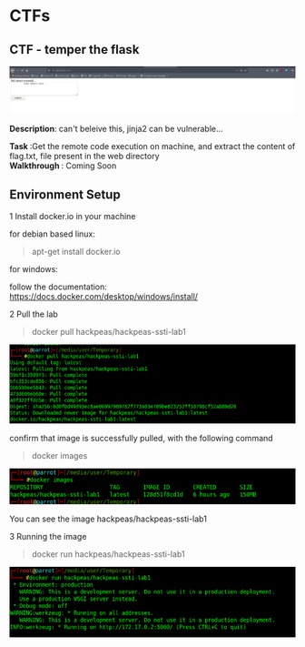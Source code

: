 <h1><centre>CTFs</centre></h1>

<h2> CTF - temper the flask </h2>

![](image.png)

<p><b>Description</b>: can't beleive this, jinja2 can be vulnerable... </p>
<b> Task </b>:Get the remote code execution on machine, and extract the content of flag.txt, file present in the web directory<br>
<b> Walkthrough </b>: Coming Soon <br> 

<h2> Environment Setup </h2>
1 Install docker.io in your machine

for debian based linux:

> apt-get install docker.io

for windows:

follow the documentation: https://docs.docker.com/desktop/windows/install/

2 Pull the lab

> docker pull hackpeas/hackpeas-ssti-lab1

![](image2.png)

confirm that image is successfully pulled, with the following command

> docker images

![](image3.png)

You can see the image hackpeas/hackpeas-ssti-lab1

3 Running the image

> docker run hackpeas/hackpeas-ssti-lab1

![](image4.png)
